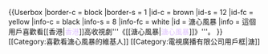 {{Userbox
  |border-c = block
  |border-s = 1
  |id-c     = brown
  |id-s     = 12
  |id-fc    = yellow
  |info-c   = black
  |info-s   = 8
  |info-fc  = white
  |id       = 溏心風暴
  |info     = 這個用戶喜歡看[[香港|<span style="color: #E0C3FF">香港</span>]]高收視劇'''《[[溏心風暴|<span style="color: #E0C3FF">溏心風暴</span>]]》'''。
}}
<includeonly>[[Category:喜歡看溏心風暴的維基人]]</includeonly>
<noinclude>[[Category:電視廣播有限公司用戶框|溏]]</noinclude>